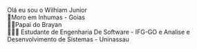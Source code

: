 Olá eu sou o Wilhiam Junior<br>
🏡Moro em Inhumas - Goias<br>
👶🏾Papai do Brayan<br>
👨🏾‍🎓 Estudante de Engenharia De Software - IFG-GO e Analise e Desenvolvimento de Sistemas - Uninassau<br>
<div></div>




